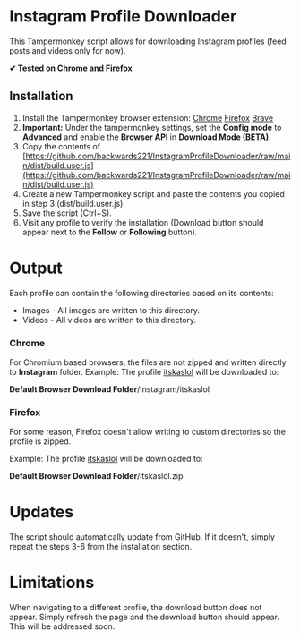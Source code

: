 # Instagram Profile Downloader
This Tampermonkey script allows for downloading Instagram profiles (feed posts and videos only for now).

**✔ Tested on Chrome and Firefox**

##  Installation
1. Install the Tampermonkey browser extension: [Chrome](https://chrome.google.com/webstore/detail/tampermonkey/dhdgffkkebhmkfjojejmpbldmpobfkfo?hl=en) [Firefox](https://addons.mozilla.org/en-US/firefox/addon/tampermonkey/) [Brave](https://chrome.google.com/webstore/detail/tampermonkey/dhdgffkkebhmkfjojejmpbldmpobfkfo?hl=en)
2. **Important:** Under the tampermonkey settings, set the **Config mode** to **Advanced** and enable the **Browser API** in **Download Mode (BETA)**.
3. Copy the contents of [https://github.com/backwards221/InstagramProfileDownloader/raw/main/dist/build.user.js](https://github.com/backwards221/InstagramProfileDownloader/raw/main/dist/build.user.js)
4. Create a new Tampermonkey script and paste the contents you copied in step 3 (dist/build.user.js).
5. Save the script (Ctrl+S).
6. Visit any profile to verify the installation (Download button should appear next to the **Follow** or **Following** button).

# Output
Each profile can contain the following directories based on its contents:

- Images - All images are written to this directory.
- Videos - All videos are written to this directory.

### Chrome
For Chromium based browsers, the files are not zipped and written directly to **Instagram** folder.
Example: The profile [itskaslol](https://www.instagram.com/itskaslol) will be downloaded to:

**Default Browser Download Folder**/Instagram/itskaslol

### Firefox
For some reason, Firefox doesn't allow writing to custom directories so the profile is zipped.

Example: The profile [itskaslol](https://www.instagram.com/itskaslol) will be downloaded to:

**Default Browser Download Folder**/itskaslol.zip

# Updates
The script should automatically update from GitHub. If it doesn't, simply repeat the steps 3-6 from the installation section.

# Limitations
When navigating to a different profile, the download button does not appear. Simply refresh the page and the download button should appear. This will be addressed soon.